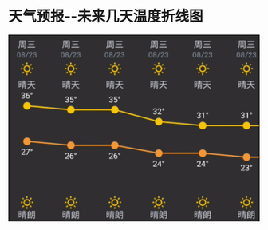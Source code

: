 # 天气预报--未来几天温度折线图
![chart_gif](https://github.com/pangyu646182805/android6.0/blob/master/weathertest/aa.gif)
